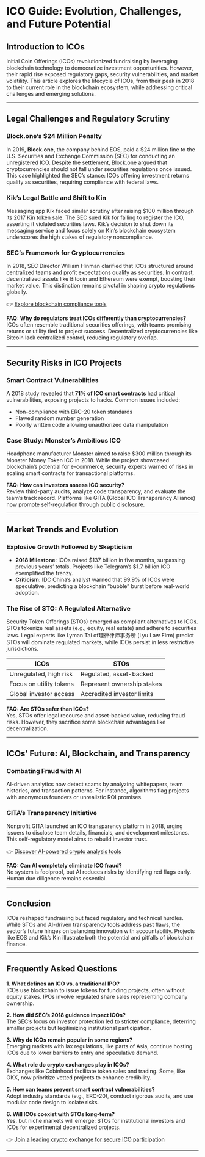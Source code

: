 # ICO Guide: Evolution, Challenges, and Future Potential  

## Introduction to ICOs  
Initial Coin Offerings (ICOs) revolutionized fundraising by leveraging blockchain technology to democratize investment opportunities. However, their rapid rise exposed regulatory gaps, security vulnerabilities, and market volatility. This article explores the lifecycle of ICOs, from their peak in 2018 to their current role in the blockchain ecosystem, while addressing critical challenges and emerging solutions.  

---

## Legal Challenges and Regulatory Scrutiny  

### Block.one’s $24 Million Penalty  
In 2019, **Block.one**, the company behind EOS, paid a $24 million fine to the U.S. Securities and Exchange Commission (SEC) for conducting an unregistered ICO. Despite the settlement, Block.one argued that cryptocurrencies should not fall under securities regulations once issued. This case highlighted the SEC’s stance: ICOs offering investment returns qualify as securities, requiring compliance with federal laws.  

### Kik’s Legal Battle and Shift to Kin  
Messaging app Kik faced similar scrutiny after raising $100 million through its 2017 Kin token sale. The SEC sued Kik for failing to register the ICO, asserting it violated securities laws. Kik’s decision to shut down its messaging service and focus solely on Kin’s blockchain ecosystem underscores the high stakes of regulatory noncompliance.  

### SEC’s Framework for Cryptocurrencies  
In 2018, SEC Director William Hinman clarified that ICOs structured around centralized teams and profit expectations qualify as securities. In contrast, decentralized assets like Bitcoin and Ethereum were exempt, boosting their market value. This distinction remains pivotal in shaping crypto regulations globally.  

👉 [Explore blockchain compliance tools](https://bit.ly/okx-bonus)  

**FAQ: Why do regulators treat ICOs differently than cryptocurrencies?**  
ICOs often resemble traditional securities offerings, with teams promising returns or utility tied to project success. Decentralized cryptocurrencies like Bitcoin lack centralized control, reducing regulatory overlap.  

---

## Security Risks in ICO Projects  

### Smart Contract Vulnerabilities  
A 2018 study revealed that **71% of ICO smart contracts** had critical vulnerabilities, exposing projects to hacks. Common issues included:  
- Non-compliance with ERC-20 token standards  
- Flawed random number generation  
- Poorly written code allowing unauthorized data manipulation  

### Case Study: Monster’s Ambitious ICO  
Headphone manufacturer Monster aimed to raise $300 million through its Monster Money Token ICO in 2018. While the project showcased blockchain’s potential for e-commerce, security experts warned of risks in scaling smart contracts for transactional platforms.  

**FAQ: How can investors assess ICO security?**  
Review third-party audits, analyze code transparency, and evaluate the team’s track record. Platforms like GITA (Global ICO Transparency Alliance) now promote self-regulation through public disclosure.  

---

## Market Trends and Evolution  

### Explosive Growth Followed by Skepticism  
- **2018 Milestone**: ICOs raised $137 billion in five months, surpassing previous years’ totals. Projects like Telegram’s $1.7 billion ICO exemplified the frenzy.  
- **Criticism**: IDC China’s analyst warned that 99.9% of ICOs were speculative, predicting a blockchain “bubble” burst before real-world adoption.  

### The Rise of STO: A Regulated Alternative  
Security Token Offerings (STOs) emerged as compliant alternatives to ICOs. STOs tokenize real assets (e.g., equity, real estate) and adhere to securities laws. Legal experts like Lyman Tai of理律律师事务所 (Lyu Law Firm) predict STOs will dominate regulated markets, while ICOs persist in less restrictive jurisdictions.  

| **ICOs**                | **STOs**                  |  
|--------------------------|---------------------------|  
| Unregulated, high risk   | Regulated, asset-backed   |  
| Focus on utility tokens  | Represent ownership stakes|  
| Global investor access   | Accredited investor limits|  

**FAQ: Are STOs safer than ICOs?**  
Yes, STOs offer legal recourse and asset-backed value, reducing fraud risks. However, they sacrifice some blockchain advantages like decentralization.  

---

## ICOs’ Future: AI, Blockchain, and Transparency  

### Combating Fraud with AI  
AI-driven analytics now detect scams by analyzing whitepapers, team histories, and transaction patterns. For instance, algorithms flag projects with anonymous founders or unrealistic ROI promises.  

### GITA’s Transparency Initiative  
Nonprofit GITA launched an ICO transparency platform in 2018, urging issuers to disclose team details, financials, and development milestones. This self-regulatory model aims to rebuild investor trust.  

👉 [Discover AI-powered crypto analysis tools](https://bit.ly/okx-bonus)  

**FAQ: Can AI completely eliminate ICO fraud?**  
No system is foolproof, but AI reduces risks by identifying red flags early. Human due diligence remains essential.  

---

## Conclusion  
ICOs reshaped fundraising but faced regulatory and technical hurdles. While STOs and AI-driven transparency tools address past flaws, the sector’s future hinges on balancing innovation with accountability. Projects like EOS and Kik’s Kin illustrate both the potential and pitfalls of blockchain finance.  

---

## Frequently Asked Questions  

**1. What defines an ICO vs. a traditional IPO?**  
ICOs use blockchain to issue tokens for funding projects, often without equity stakes. IPOs involve regulated share sales representing company ownership.  

**2. How did SEC’s 2018 guidance impact ICOs?**  
The SEC’s focus on investor protection led to stricter compliance, deterring smaller projects but legitimizing institutional participation.  

**3. Why do ICOs remain popular in some regions?**  
Emerging markets with lax regulations, like parts of Asia, continue hosting ICOs due to lower barriers to entry and speculative demand.  

**4. What role do crypto exchanges play in ICOs?**  
Exchanges like Cobinhood facilitate token sales and trading. Some, like OKX, now prioritize vetted projects to enhance credibility.  

**5. How can teams prevent smart contract vulnerabilities?**  
Adopt industry standards (e.g., ERC-20), conduct rigorous audits, and use modular code design to isolate risks.  

**6. Will ICOs coexist with STOs long-term?**  
Yes, but niche markets will emerge: STOs for institutional investors and ICOs for experimental decentralized projects.  

👉 [Join a leading crypto exchange for secure ICO participation](https://bit.ly/okx-bonus)  

---  